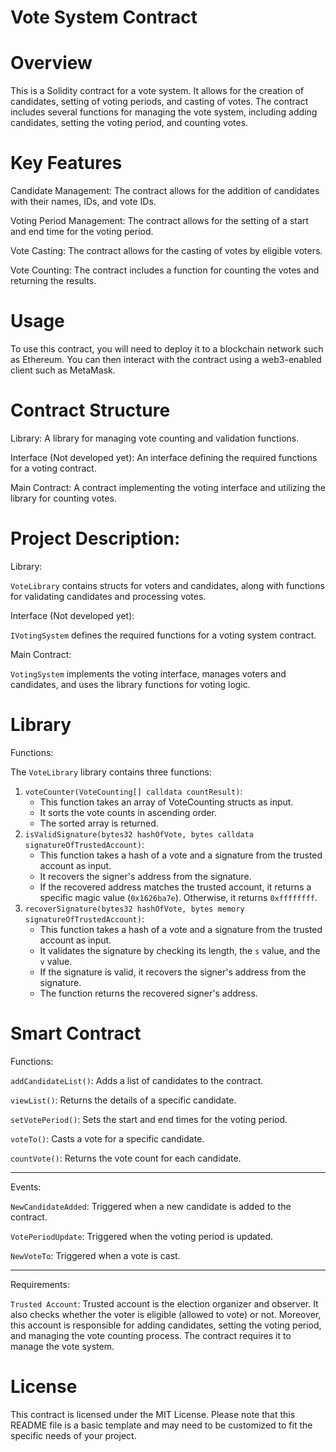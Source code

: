 # Vote System Contract
# Overview

This is a Solidity contract for a vote system. It allows for the creation of candidates, setting of voting periods, and casting of votes. The contract includes several functions for managing the vote system, including adding candidates, setting the voting period, and counting votes.

# Key Features

Candidate Management: The contract allows for the addition of candidates with their names, IDs, and vote IDs.

Voting Period Management: The contract allows for the setting of a start and end time for the voting period.

Vote Casting: The contract allows for the casting of votes by eligible voters.

Vote Counting: The contract includes a function for counting the votes and returning the results.

# Usage

To use this contract, you will need to deploy it to a blockchain network such as Ethereum. You can then interact with the contract using a web3-enabled client such as MetaMask.

# Contract Structure

Library:
A library for managing vote counting and validation functions.

Interface (Not developed yet):
An interface defining the required functions for a voting contract.

Main Contract:
A contract implementing the voting interface and utilizing the library for counting votes.
          
# Project Description:

Library: 

`VoteLibrary` contains structs for voters and candidates, along with functions for validating candidates and processing votes.

Interface (Not developed yet):

`IVotingSystem` defines the required functions for a voting system contract.

Main Contract:

`VotingSystem` implements the voting interface, manages voters and candidates, and uses the library functions for voting logic.

# Library

 Functions:

The `VoteLibrary` library contains three functions:
1) `voteCounter(VoteCounting[] calldata countResult)`:
   * This function takes an array of VoteCounting structs as input.
   * It sorts the vote counts in ascending order.
   * The sorted array is returned.
2) `isValidSignature(bytes32 hashOfVote, bytes calldata signatureOfTrustedAccount)`:
   * This function takes a hash of a vote and a signature from the trusted account as input.
   * It recovers the signer's address from the signature.
   * If the recovered address matches the trusted account, it returns a specific magic value (`0x1626ba7e`). Otherwise, it returns `0xffffffff`.
3) `recoverSignature(bytes32 hashOfVote, bytes memory signatureOfTrustedAccount)`:
   * This function takes a hash of a vote and a signature from the trusted account as input.
   * It validates the signature by checking its length, the `s` value, and the `v` value.
   * If the signature is valid, it recovers the signer's address from the signature.
   * The function returns the recovered signer's address.

# Smart Contract

Functions:

`addCandidateList()`: Adds a list of candidates to the contract.

`viewList()`: Returns the details of a specific candidate.

`setVotePeriod()`: Sets the start and end times for the voting period.

`voteTo()`: Casts a vote for a specific candidate.

`countVote()`: Returns the vote count for each candidate.

****************************************************************

Events: 

`NewCandidateAdded`: Triggered when a new candidate is added to the contract.

`VotePeriodUpdate`: Triggered when the voting period is updated.

`NewVoteTo`: Triggered when a vote is cast.

*****************************************************************

Requirements:

`Trusted Account`: Trusted account is the election organizer and observer. It also checks whether the voter is eligible (allowed to vote) or not. Moreover, this account is responsible for adding candidates, setting the voting period, and managing the vote counting process. The contract requires it to manage the vote system.

# License

This contract is licensed under the MIT License. Please note that this README file is a basic template and may need to be customized to fit the specific needs of your project.



